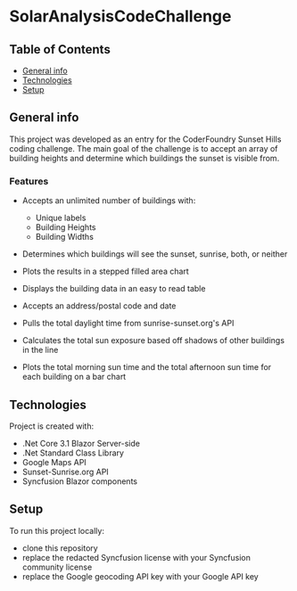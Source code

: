 # SolarAnalysisCodeChallenge

## Table of Contents
* [General info](#general-info)
* [Technologies](#technologies)
* [Setup](#setup)


## General info
This project was developed as an entry for the CoderFoundry Sunset Hills coding challenge. The main goal of the challenge is to accept an array of building heights and determine which buildings the sunset is visible from.

### Features
* Accepts an unlimited number of buildings with: 
    + Unique labels
    + Building Heights
    + Building Widths
* Determines which buildings will see the sunset, sunrise, both, or neither
* Plots the results in a stepped filled area chart
* Displays the building data in an easy to read table

* Accepts an address/postal code and date
* Pulls the total daylight time from sunrise-sunset.org's API
* Calculates the total sun exposure based off shadows of other buildings in the line
* Plots the total morning sun time and the total afternoon sun time for each building on a bar chart
 
 
## Technologies
Project is created with:
* .Net Core 3.1 Blazor Server-side
* .Net Standard Class Library
* Google Maps API
* Sunset-Sunrise.org API
* Syncfusion Blazor components


## Setup

To run this project locally:
* clone this repository
* replace the redacted Syncfusion license with your Syncfusion community license
* replace the Google geocoding API key with your Google API key
